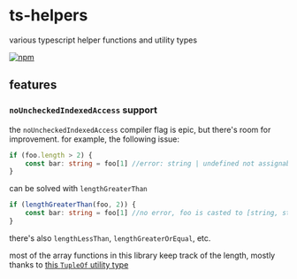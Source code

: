 # ts-helpers
various typescript helper functions and utility types

[![npm](https://img.shields.io/npm/v/@detachhead/ts-helpers)](https://npmjs.org/@detachhead/ts-helpers)

## features
### `noUncheckedIndexedAccess` support
the `noUncheckedIndexedAccess` compiler flag is epic, but there's room for improvement. for example, the following issue:
```ts
if (foo.length > 2) {
	const bar: string = foo[1] //error: string | undefined not assignable to string
}
```
can be solved with `lengthGreaterThan`
```ts
if (lengthGreaterThan(foo, 2)) {
	const bar: string = foo[1] //no error, foo is casted to [string, string]
}
```
there's also `lengthLessThan`, `lengthGreaterOrEqual`, etc.

most of the array functions in this library keep track of the length, mostly thanks to [this `TupleOf` utility type](https://github.com/microsoft/TypeScript/issues/26223#issuecomment-674514787)
